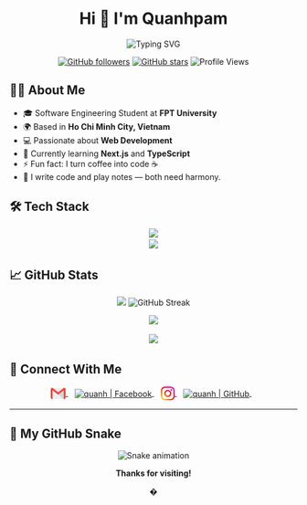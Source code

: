 <div align="center">

# Hi 👋 I'm Quanhpam

<img src="https://readme-typing-svg.herokuapp.com?font=Fira+Code&pause=1000&color=3B82F6&center=true&vCenter=true&width=435&lines=Full+Stack+Developer;Always+Learning+New+Things;Welcome+to+my+GitHub!" alt="Typing SVG" />

[![GitHub followers](https://img.shields.io/github/followers/Quanhpm?style=social)](https://github.com/Quanhpm)
[![GitHub stars](https://img.shields.io/github/stars/Quanhpm?style=social)](https://github.com/Quanhpm)
![Profile Views](https://komarev.com/ghpvc/?username=Quanhpm&color=blue)

</div>

## 👨‍💻 About Me

- 🎓 Software Engineering Student at **FPT University**
- 🌍 Based in **Ho Chi Minh City, Vietnam**
- 💻 Passionate about **Web Development**
- 🌱 Currently learning **Next.js** and **TypeScript**
- ⚡ Fun fact: I turn coffee into code ☕
- 🎹 I write code and play notes — both need harmony.

## 🛠️ Tech Stack

<p align="center">
  <img src="https://skillicons.dev/icons?i=html,css,js,ts,react,nextjs,nodejs" />
  <br/>
  <img src="https://skillicons.dev/icons?i=java,tailwind,sass,bootstrap,git,github,figma" />
</p>

## 📈  GitHub Stats

<p align="center">
  <img height="150em" src="https://github-readme-stats.vercel.app/api/top-langs/?username=Quanhpm&show_icons=true&theme=tokyonight&hide_border=true&show=reviews"/>
  <img height="150em" src="https://github-readme-stats.vercel.app/api/?username=Quanhpm&theme=tokyonight&hide_border=true&date_format=j%2Fn%5B%2FY%5D" alt="GitHub Streak"/>
  <div align="center">
    <img src="http://github-readme-streak-stats.herokuapp.com?user=Quanhpm&ayout=compact&hide_border=true&theme=tokyonight&cache_seconds=86400&hide=html,css,scss,handlebars" />
  </div>
</p>

<p align="center">
  <img src="https://readme-typing-svg.herokuapp.com?font=Fira+Code&weight=500&size=22&duration=2000&pause=1000&width=435&lines=Thanks+for+watching+my+profile!">
</p>

## 🤝 Connect With Me

<p align="center">
  <a href="mailto:quocanhdang02@gmail.com" >
    <img align="center" alt="quanh | Gmail" width="26px" src="https://github.com/SatYu26/SatYu26/blob/master/Assets/Gmail.svg" />
  </a> &nbsp;&nbsp;
  
  <a href="https://www.facebook.com/quocanh.dang.79069/" target="_blank">
      <img align="center" alt="quanh | Facebook" width="24px" src="https://upload.wikimedia.org/wikipedia/en/thumb/0/04/Facebook_f_logo_%282021%29.svg/100px-Facebook_f_logo_%282021%29.svg.png" />
  </a> &nbsp;&nbsp;
  
  <a href="https://www.instagram.com/phamquanh__/" target="_blank">
    <img align="center" alt="quanh | Instagram" width="24px" src="https://github.com/SatYu26/SatYu26/blob/master/Assets/Instagram.svg" />
  </a> &nbsp;&nbsp;
  
  <a href="https://profile-summary-for-github.herokuapp.com/user/Quanhpm" target="_blank">
    <img align="center" alt="quanh | GitHub" width="26px" src="https://upload.wikimedia.org/wikipedia/commons/thumb/a/ae/Github-desktop-logo-symbol.svg/1024px-Github-desktop-logo-symbol.svg.png" />
  </a> &nbsp;&nbsp;
  
<p> 

---
## 🐍 My GitHub Snake 

<p align="center">
  <img src="https://github.com/Quanhpm/Quanhpm/blob/output/snake.svg" alt="Snake animation" />
</p>

<div align="center">
  
**Thanks for visiting!** 

�




</div>
